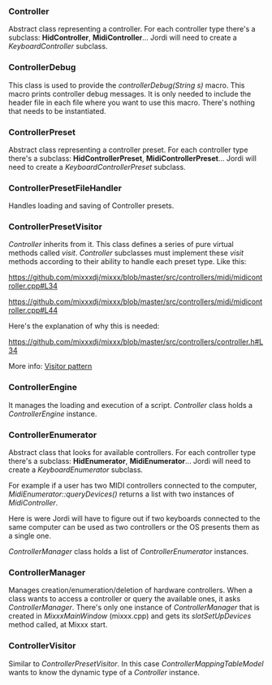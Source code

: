 ### Controller

Abstract class representing a controller. For each controller type
there's a subclass: **HidController**, **MidiController**... Jordi will
need to create a *KeyboardController* subclass.

### ControllerDebug

This class is used to provide the *controllerDebug(String s)* macro.
This macro prints controller debug messages. It is only needed to
include the header file in each file where you want to use this macro.
There's nothing that needs to be instantiated.

### ControllerPreset

Abstract class representing a controller preset. For each controller
type there's a subclass: **HidControllerPreset**,
**MidiControllerPreset**... Jordi will need to create a
*KeyboardControllerPreset* subclass.

### ControllerPresetFileHandler

Handles loading and saving of Controller presets.

### ControllerPresetVisitor

*Controller* inherits from it. This class defines a series of pure
virtual methods called *visit*. *Controller* subclasses must implement
these *visit* methods according to their ability to handle each preset
type. Like this:

<https://github.com/mixxxdj/mixxx/blob/master/src/controllers/midi/midicontroller.cpp#L34>

<https://github.com/mixxxdj/mixxx/blob/master/src/controllers/midi/midicontroller.cpp#L44>

Here's the explanation of why this is needed:

<https://github.com/mixxxdj/mixxx/blob/master/src/controllers/controller.h#L34>

More info: [Visitor
pattern](https://en.wikipedia.org/wiki/Visitor_pattern)

### ControllerEngine

It manages the loading and execution of a script. *Controller* class
holds a *ControllerEngine* instance.

### ControllerEnumerator

Abstract class that looks for available controllers. For each controller
type there's a subclass: **HidEnumerator**, **MidiEnumerator**... Jordi
will need to create a *KeyboardEnumerator* subclass.

For example if a user has two MIDI controllers connected to the
computer, *MidiEnumerator::queryDevices()* returns a list with two
instances of *MidiController*.

Here is were Jordi will have to figure out if two keyboards connected to
the same computer can be used as two controllers or the OS presents them
as a single one.

*ControllerManager* class holds a list of *ControllerEnumerator*
instances.

### ControllerManager

Manages creation/enumeration/deletion of hardware controllers. When a
class wants to access a controller or query the available ones, it asks
*ControllerManager*. There's only one instance of *ControllerManager*
that is created in *MixxxMainWindow* (mixxx.cpp) and gets its
*slotSetUpDevices* method called, at Mixxx start.

### ControllerVisitor

Similar to *ControllerPresetVisitor*. In this case
*ControllerMappingTableModel* wants to know the dynamic type of a
*Controller* instance.
